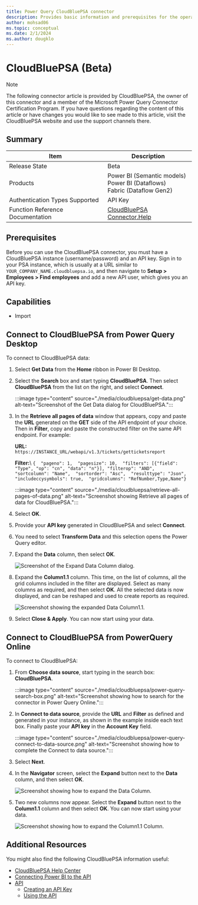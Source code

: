```yaml
---
title: Power Query CloudBluePSA connector
description: Provides basic information and prerequisites for the operation of the CloudBluePSA connector in conjunction with the API.
author: mohsad06
ms.topic: conceptual
ms.date: 2/1/2024
ms.author: dougklo
---
```


# CloudBluePSA (Beta)

> [!NOTE]
> The following connector article is provided by CloudBluePSA, the owner of this connector and a member of the Microsoft Power Query Connector Certification Program. If you have questions regarding the content of this article or have changes you would like to see made to this article, visit the CloudBluePSA website and use the support channels there.

## Summary

| Item | Description |
| ---- | ----------- |
| Release State | Beta |
| Products | Power BI (Semantic models)<br/>Power BI (Dataflows)<br/>Fabric (Dataflow Gen2) |
| Authentication Types Supported | API Key |
| Function Reference Documentation | [CloudBluePSA Connector.Help](https://help.harmonypsa.com/articles/#!cloudblue-psa-4-28-publication/using-the-power-bi-connector) |

## Prerequisites

Before you can use the CloudBluePSA connector, you must have a CloudBluePSA instance (username/password) and an API key. Sign in to your PSA instance, which is usually at a URL similar to `YOUR_COMPANY_NAME.cloudbluepsa.io`, and then navigate to **Setup > Employees > Find employees** and add a new API user, which gives you an API key.

## Capabilities

* Import

## Connect to CloudBluePSA from Power Query Desktop

To connect to CloudBluePSA data:

1. Select **Get Data** from the **Home** ribbon in Power BI Desktop.

1. Select the **Search** box and start typing **CloudBluePSA**. Then select **CloudBluePSA** from the list on the right, and select **Connect**.

   :::image type="content" source="./media/cloudbluepsa/get-data.png" alt-text="Screenshot of the Get Data dialog for CloudBluePSA.":::

1. In the **Retrieve all pages of data** window that appears, copy and paste the **URL** generated on the **GET** side of the API endpoint of your choice. Then in **Filter**, copy and paste the constructed filter on the same API endpoint. For example:

   **URL:**\
   `https://INSTANCE_URL/webapi/v1.3/tickets/getticketsreport`

   **Filter:**\ 
   `{  "pageno": 1,  "pagesize": 10,  "filters": [{"field": "Type", "op": "cn", "data": "n"}], "filterop": "AND",  "sortcolumn": "Name",  "sortorder": "Asc",  "resulttype": "Json",  "includeccysymbols": true,  "gridcolumns": "RefNumber,Type,Name"}`

   :::image type="content" source="./media/cloudbluepsa/retrieve-all-pages-of-data.png" alt-text="Screenshot showing Retrieve all pages of data for CloudBluePSA.":::

1. Select **OK**.

1. Provide your **API key** generated in CloudBluePSA and select **Connect**.

1. You need to select **Transform Data** and this selection opens the Power Query editor.  

1. Expand the **Data** column, then select **OK**.

   ![Screenshot of the Expand Data Column dialog.](./media/cloudbluepsa/expand-1.png)

1. Expand the **Column1.1** column. This time, on the list of columns, all the grid columns included in the filter are displayed. Select as many columns as required, and then select **OK**. 
All the selected data is now displayed, and can be reshaped and used to create reports as required.

   ![Screenshot showing the expanded Data Column1.1.](./media/cloudbluepsa/expand-1-1.png)

1. Select **Close & Apply**. You can now start using your data.

## Connect to CloudBluePSA from PowerQuery Online

To connect to CloudBluePSA:

1. From **Choose data source**, start typing in the search box: **CloudBluePSA**.

   :::image type="content" source="./media/cloudbluepsa/power-query-search-box.png" alt-text="Screenshot showing how to search for the connector in Power Query Online.":::

1. In **Connect to data source**, provide the **URL** and **Filter** as defined and generated in your instance, as shown in the example inside each text box. Finally paste your **API key** in the **Account Key** field.

   :::image type="content" source="./media/cloudbluepsa/power-query-connect-to-data-source.png" alt-text="Screenshot showing how to complete the Connect to data source.":::

1. Select **Next**.

1. In the **Navigator** screen, select the **Expand** button next to the **Data** column, and then select **OK**.

   ![Screenshot showing how to expand the Data Column.](./media/cloudbluepsa/power-query-expand-1.png)

1. Two new columns now appear. Select the **Expand** button next to the **Column1.1** column and then select **OK**. You can now start using your data.

   ![Screenshot showing how to expand the Column1.1 Column.](./media/cloudbluepsa/power-query-expand-1-1.png)

## Additional Resources

You might also find the following CloudBluePSA information useful:

* [CloudBluePSA Help Center](https://help.harmonypsa.com/home/)
* [Connecting Power BI to the API](https://help.harmonypsa.com/articles/#!cloudblue-psa-4-28-publication/connecting-powerbi-to-the-api)
* [API](https://help.harmonypsa.com/articles/#!cloudblue-psa-4-28-publication/api)
  * [Creating an API Key](https://help.harmonypsa.com/articles/#!cloudblue-psa-4-28-publication/creating-an-api-key)
  * [Using the API](https://help.harmonypsa.com/articles/#!cloudblue-psa-4-28-publication/using-the-api)
